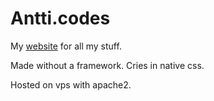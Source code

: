 # Antti.codes

My [website](https://antti.codes) for all my stuff.  
  
Made without a framework. Cries in native css.  
  
Hosted on vps with apache2.
